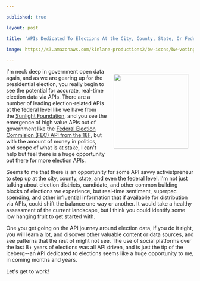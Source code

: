 ---
published: true
layout: post
title: 'APIs Dedicated To Elections At the City, County, State, Or Federal Level'
image: https://s3.amazonaws.com/kinlane-productions2/bw-icons/bw-voting.png
---

<p><img style="padding: 15px;" src="https://s3.amazonaws.com/kinlane-productions2/bw-icons/bw-voting.png" alt="" width="200" align="right" />
<p>I'm neck deep in government open data again, and as we are gearing up for the presidential election, you really begin to see the potential for accurate, real-time election data via APIs. There are a number of leading election-related APIs at the federal level like we have from the&nbsp;<a href="https://sunlightfoundation.com/api/">Sunlight Foundation</a>, and you see the emergence of high value APIs out of government like the&nbsp;<a href="https://18f.gsa.gov/2015/07/08/openfec-api/">Federal Election Commision (FEC) API from the 18F</a>, but with the amount of money in politics, and scope of what is at stake, I can't help but feel there is a huge opportunity out there for more election APIs.
<p>Seems to me that there is an opportunity for some API savvy activistpreneur to step up at the city, county, state, and even the federal level. I'm not just talking about election districts, candidate, and other common building blocks of elections we experience, but real-time sentiment, superpac spending, and other influential information that if availablle for distribution via APIs, could shift the balance one way or another. It would take a healthy assessment of the current landscape, but I think you could identify some low hanging fruit to get started with.
<p>One you get going on the API journey around election data, if you do it right, you will learn a lot, and discover other valuable content or data sources, and see patterns that the rest of might not see. The use of social platforms over the last 8+ years of elections was all API driven, and is just the tip of the iceberg--an API dedicated to elections seems like a huge opportunity to me, in coming months and years.
<p>Let's get to work!

